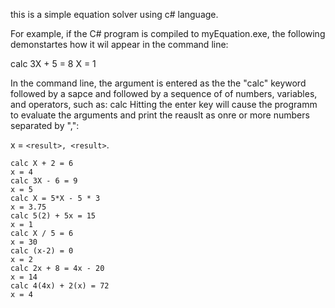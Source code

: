 this is a simple equation solver using c# language. 

For example, if the C# program is compiled to myEquation.exe, the following demonstartes how it wil appear in the command line:

calc 3X + 5 = 8
X = 1

In the command line, the argument is entered as the the "calc" keyword followed by a sapce and followed by a sequence of of numbers, variables, and operators, such as:
calc <equation formula>
Hitting the enter key will cause the programm to evaluate the arguments and print the reauslt as onre or more numbers separated by ",":

x = `<result>, <result>`.

`calc X + 2 = 6`           <br> `x = 4`<br>
`calc 3X - 6 = 9`          <br> `x = 5`<br>
`calc X = 5*X - 5 * 3`     <br> `x = 3.75`<br>
`calc 5(2) + 5x = 15`      <br> `x = 1`<br>
`calc X / 5 = 6`           <br> `x = 30`<br>
`calc (x-2) = 0`           <br> `x = 2`<br>
`calc 2x + 8 = 4x - 20`    <br> `x = 14`<br>
`calc 4(4x) + 2(x) = 72`   <br> `x = 4`<br>
